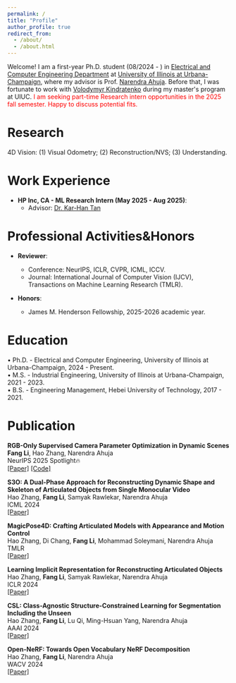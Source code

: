 ```yaml
---
permalink: /
title: "Profile"
author_profile: true
redirect_from: 
  - /about/
  - /about.html
---
```


Welcome! I am a first-year Ph.D. student (08/2024 - ) in [Electrical and Computer Engineering Department](https://ece.illinois.edu/) at [University of Illinois at Urbana-Champaign](https://illinois.edu/), where my advisor is Prof. [Narendra Ahuja](https://scholar.google.ca/citations?user=dY7OSl0AAAAJ&hl=en). Before that, I was fortunate to work with [Volodymyr Kindratenko](https://ece.illinois.edu/about/directory/faculty/kindrtnk) during my master's program at UIUC. <span style="color:red">I am seeking part-time Research intern opportunities in the 2025 fall semester. Happy to discuss potential fits.</span> <be>

Research
======
4D Vision: (1) Visual Odometry; (2) Reconstruction/NVS; (3) Understanding. <br>



Work Experience
======
- **HP Inc, CA - ML Research Intern (May 2025 - Aug 2025)**:
  - Advisor: [Dr. Kar-Han Tan](https://karhan-tan.github.io/)

  
Professional Activities&Honors
======
- **Reviewer**:
  - Conference: NeurIPS, ICLR, CVPR, ICML, ICCV.
  - Journal: International Journal of Computer Vision (IJCV), Transactions on Machine Learning Research (TMLR).

- **Honors**:
  - James M. Henderson Fellowship, 2025-2026 academic year.

Education
======
• Ph.D. - Electrical and Computer Engineering, University of Illinois at Urbana-Champaign, 2024 - Present. <br>
• M.S. - Industrial Engineering, University of Illinois at Urbana-Champaign, 2021 - 2023. <br>
• B.S. - Engineering Management, Hebei University of Technology, 2017 - 2021. <br>


Publication
======
<b>RGB-Only Supervised Camera Parameter Optimization in Dynamic Scenes</b>  
    <b>Fang Li</b>, Hao Zhang, Narendra Ahuja   
    NeurIPS 2025 Spotlight🔥<br>
    [[Paper]](https://arxiv.org/abs/2509.15123) [[Code]](https://github.com/fangli333/ROS-Cam)

<b>S3O: A Dual-Phase Approach for Reconstructing Dynamic Shape and Skeleton of Articulated Objects from Single Monocular Video</b>  
    Hao Zhang, <b>Fang Li</b>, Samyak Rawlekar, Narendra Ahuja  
    ICML 2024<br>
    [[Paper]](https://arxiv.org/abs/2405.12607)

<b>MagicPose4D: Crafting Articulated Models with Appearance and Motion Control</b><br>
    Hao Zhang, Di Chang, <b>Fang Li</b>, Mohammad Soleymani, Narendra Ahuja<br>
    TMLR<br>
    [[Paper]](https://arxiv.org/abs/2405.14017v1)

<b>Learning Implicit Representation for Reconstructing Articulated Objects</b>  
    Hao Zhang, <b>Fang Li</b>, Samyak Rawlekar, Narendra Ahuja  
    ICLR 2024<br>
    [[Paper]](https://arxiv.org/abs/2401.08809) 
    
<b>CSL: Class-Agnostic Structure-Constrained Learning for Segmentation Including the Unseen</b>  
    Hao Zhang, <b>Fang Li</b>, Lu Qi, Ming-Hsuan Yang, Narendra Ahuja  
    AAAI 2024<br> 
    [[Paper]](https://arxiv.org/abs/2312.05538)

<b>Open-NeRF: Towards Open Vocabulary NeRF Decomposition</b>  
    Hao Zhang, <b>Fang Li</b>, Narendra Ahuja    
    WACV 2024<br>
    [[Paper]](https://arxiv.org/abs/2310.16383)  
